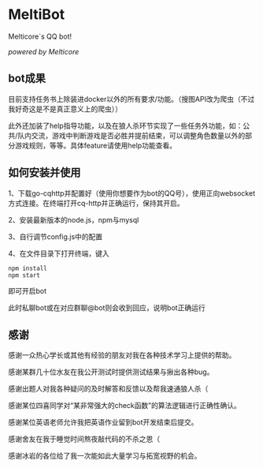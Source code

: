 # MeltiBot
Melticore`s QQ bot!

*powered by Melticore*

## bot成果

目前支持任务书上除装进docker以外的所有要求/功能。（搜图API改为爬虫（不过我好奇这是不是真正意义上的爬虫））

此外还加装了help指导功能，以及在狼人杀环节实现了一些任务外功能，如：公共/队内交流，游戏中判断游戏是否必胜并提前结束，可以调整角色数量以外的部分游戏规则，等等。具体feature请使用help功能查看。

## 如何安装并使用

1、下载go-cqhttp并配置好（使用你想要作为bot的QQ号），使用正向websocket方式连接。在终端打开cq-http并正确运行，保持其开启。

2、安装最新版本的node.js，npm与mysql

3、自行调节config.js中的配置

4、在文件目录下打开终端，键入

```
npm install
npm start
```

即可开启bot

此时私聊bot或在对应群聊@bot则会收到回应，说明bot正确运行

## 感谢

感谢一众热心学长或其他有经验的朋友对我在各种技术学习上提供的帮助。

感谢某群几十位水友在我公开测试时提供测试结果与揪出各种bug。

感谢出题人对我各种疑问的及时解答和反馈以及帮我速通狼人杀（

感谢某位四喜同学对“某非常强大的check函数”的算法逻辑进行正确性确认。

感谢某位英语老师允许我把英语作业留到bot开发结束后提交。

感谢舍友在我于睡觉时间熬夜敲代码的不杀之恩（

感谢冰岩的各位给了我一次能如此大量学习与拓宽视野的机会。
